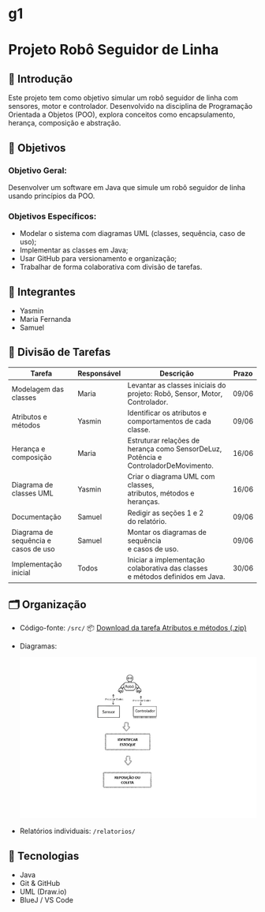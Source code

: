 # g1
# Projeto Robô Seguidor de Linha

## 📘 Introdução
Este projeto tem como objetivo simular um robô seguidor de linha com sensores, motor e controlador. Desenvolvido na disciplina de Programação Orientada a Objetos (POO), explora conceitos como encapsulamento, herança, composição e abstração.

## 🎯 Objetivos

### Objetivo Geral:
Desenvolver um software em Java que simule um robô seguidor de linha usando princípios da POO.

### Objetivos Específicos:
- Modelar o sistema com diagramas UML (classes, sequência, caso de uso);
- Implementar as classes em Java;
- Usar GitHub para versionamento e organização;
- Trabalhar de forma colaborativa com divisão de tarefas.

## 👥 Integrantes
- Yasmin
- Maria Fernanda
- Samuel

## 📌 Divisão de Tarefas

| Tarefa                               | Responsável | Descrição                                                                                           | Prazo   |
|--------------------------------------|-------------|---------------------------------------------------------------------------------------------------- |---------|
| Modelagem das classes                | Maria       | Levantar as classes iniciais do projeto: Robô, Sensor, Motor,<br>Controlador.                       | 09/06   |
| Atributos e métodos                  | Yasmin      | Identificar os atributos e<br>comportamentos de cada classe.                                        | 09/06   |
| Herança e composição                 | Maria       | Estruturar relações de herança como SensorDeLuz,<br>Potência e ControladorDeMovimento.              | 16/06   |
| Diagrama de classes UML              | Yasmin      | Criar o diagrama UML com classes,<br>atributos, métodos e heranças.                                 | 16/06   |
| Documentação                         | Samuel      | Redigir as seções 1 e 2<br>do relatório.                                                            | 09/06   |
| Diagrama de sequência e casos de uso | Samuel      | Montar os diagramas de sequência<br>e casos de uso.                                                 | 09/06   |
| Implementação inicial                | Todos       | Iniciar a implementação colaborativa das classes<br>e métodos definidos em Java.                    | 30/06   |



## 🗂️ Organização
- Código-fonte: `/src/`
  📦 [Download da tarefa Atributos e métodos (.zip)](atributos_metodos.zip)

- Diagramas:
  
  ![Diagrama de Classes](https://github.com/poo-ee-2025-1/g1/blob/main/diagramas/diagrama.png?raw=true)
- Relatórios individuais: `/relatorios/`

## 🔧 Tecnologias
- Java
- Git & GitHub
- UML (Draw.io)
- BlueJ / VS Code
